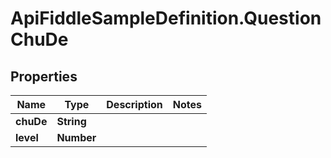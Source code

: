 # ApiFiddleSampleDefinition.QuestionChuDe

## Properties

Name | Type | Description | Notes
------------ | ------------- | ------------- | -------------
**chuDe** | **String** |  | 
**level** | **Number** |  | 


